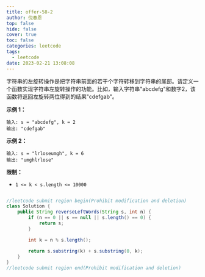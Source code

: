 ```yaml
---
title: offer-58-2
author: 倪春恩
top: false
hide: false
cover: true
toc: false
categories: leetcode
tags:
  - leetcode
date: 2023-02-21 13:08:08
---
```


字符串的左旋转操作是把字符串前面的若干个字符转移到字符串的尾部。请定义一个函数实现字符串左旋转操作的功能。比如，输入字符串"abcdefg"和数字2，该函数将返回左旋转两位得到的结果"cdefgab"。



**示例 1：**

```
输入: s = "abcdefg", k = 2
输出: "cdefgab"
```

**示例 2：**

```
输入: s = "lrloseumgh", k = 6
输出: "umghlrlose"
```



**限制：**

- `1 <= k < s.length <= 10000`

```java

//leetcode submit region begin(Prohibit modification and deletion)
class Solution {
    public String reverseLeftWords(String s, int n) {
        if (n == 0 || s == null || s.length() == 0) {
            return s;
        }

        int k = n % s.length();

        return s.substring(k) + s.substring(0, k);
    }
}
//leetcode submit region end(Prohibit modification and deletion)
```